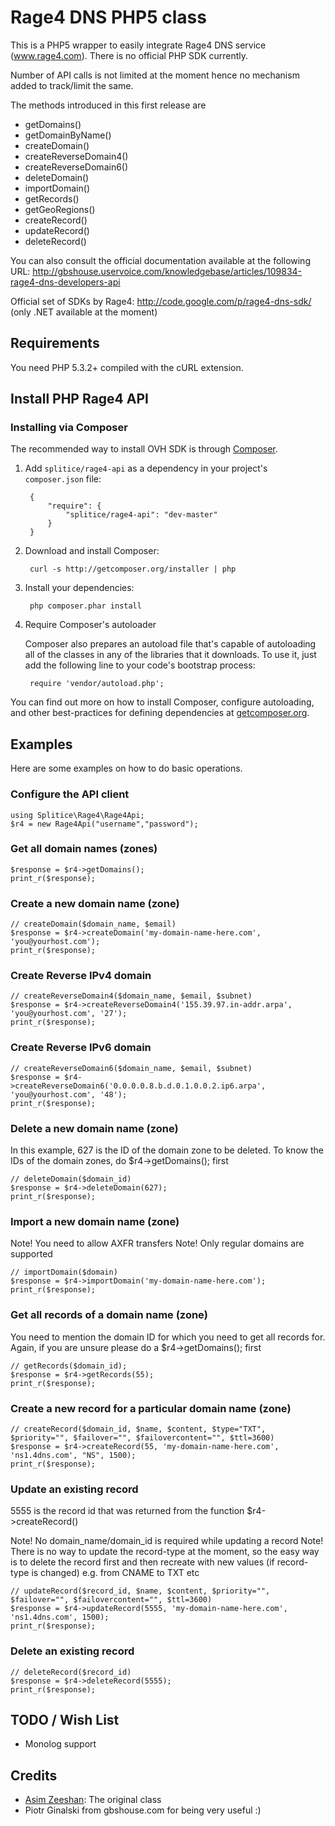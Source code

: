Rage4 DNS PHP5 class
====================

This is a PHP5 wrapper to easily integrate Rage4 DNS service (www.rage4.com). There is no official PHP SDK currently.

Number of API calls is not limited at the moment hence no mechanism added to track/limit the same.

The methods introduced in this first release are
- getDomains()
- getDomainByName()
- createDomain()
- createReverseDomain4()
- createReverseDomain6()
- deleteDomain()
- importDomain()
- getRecords()
- getGeoRegions()
- createRecord()
- updateRecord()
- deleteRecord()

You can also consult the official documentation available at the following URL:
http://gbshouse.uservoice.com/knowledgebase/articles/109834-rage4-dns-developers-api

Official set of SDKs by Rage4: http://code.google.com/p/rage4-dns-sdk/ (only .NET available at the moment)

## Requirements
You need PHP 5.3.2+ compiled with the cURL extension.

## Install PHP Rage4 API
### Installing via Composer

The recommended way to install OVH SDK is through [Composer](http://getcomposer.org).

1. Add ``splitice/rage4-api`` as a dependency in your project's ``composer.json`` file:

        {
            "require": {
                "splitice/rage4-api": "dev-master"
            }
        }

2. Download and install Composer:

        curl -s http://getcomposer.org/installer | php

3. Install your dependencies:

        php composer.phar install

4. Require Composer's autoloader

    Composer also prepares an autoload file that's capable of autoloading all of the classes in any of the libraries that it downloads. To use it, just add the following line to your code's bootstrap process:

        require 'vendor/autoload.php';

You can find out more on how to install Composer, configure autoloading, and other best-practices for defining dependencies at [getcomposer.org](http://getcomposer.org).

## Examples

Here are some examples on how to do basic operations.

### Configure the API client
```
using Splitice\Rage4\Rage4Api;
$r4 = new Rage4Api("username","password");
```

### Get all domain names (zones)

	$response = $r4->getDomains();
	print_r($response);
    
### Create a new domain name (zone)

	// createDomain($domain_name, $email)
	$response = $r4->createDomain('my-domain-name-here.com', 'you@yourhost.com');
	print_r($response);

### Create Reverse IPv4 domain

	// createReverseDomain4($domain_name, $email, $subnet)
	$response = $r4->createReverseDomain4('155.39.97.in-addr.arpa', 'you@yourhost.com', '27');
	print_r($response);

### Create Reverse IPv6 domain

	// createReverseDomain6($domain_name, $email, $subnet)
	$response = $r4->createReverseDomain6('0.0.0.0.8.b.d.0.1.0.0.2.ip6.arpa', 'you@yourhost.com', '48');
	print_r($response);

### Delete a new domain name (zone)

In this example, 627 is the ID of the domain zone to be deleted. To know the IDs of the domain zones, do $r4->getDomains(); first

	// deleteDomain($domain_id)
	$response = $r4->deleteDomain(627);
	print_r($response);

### Import a new domain name (zone)

Note! You need to allow AXFR transfers
Note! Only regular domains are supported
        
	// importDomain($domain)
	$response = $r4->importDomain('my-domain-name-here.com');
	print_r($response);

### Get all records of a domain name (zone)

You need to mention the domain ID for which you need to get all records for. Again, if you are unsure please do a $r4->getDomains(); first

	// getRecords($domain_id);
	$response = $r4->getRecords(55);
	print_r($response);

### Create a new record for a particular domain name (zone)

	// createRecord($domain_id, $name, $content, $type="TXT", $priority="", $failover="", $failovercontent="", $ttl=3600)
	$response = $r4->createRecord(55, 'my-domain-name-here.com', 'ns1.4dns.com', "NS", 1500);
	print_r($response);

### Update an existing record

5555 is the record id that was returned from the function $r4->createRecord()

Note! No domain_name/domain_id is required while updating a record
Note! There is no way to update the record-type at the moment, so the easy way is to delete the record first and then recreate with new values (if record-type is changed) e.g. from CNAME to TXT etc

	// updateRecord($record_id, $name, $content, $priority="", $failover="", $failovercontent="", $ttl=3600)
	$response = $r4->updateRecord(5555, 'my-domain-name-here.com', 'ns1.4dns.com', 1500);
	print_r($response);

### Delete an existing record

	// deleteRecord($record_id)
	$response = $r4->deleteRecord(5555);
	print_r($response);

## TODO / Wish List

- Monolog support
 
## Credits

- [Asim Zeeshan](https://github.com/asimzeeshan): The original class
- Piotr Ginalski from gbshouse.com for being very useful :)